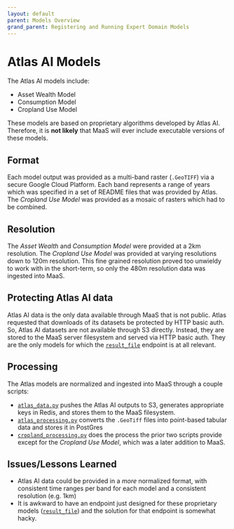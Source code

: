 ```yaml
---
layout: default
parent: Models Overview
grand_parent: Registering and Running Expert Domain Models
---
```


# Atlas AI Models

The Atlas AI models include:

* Asset Wealth Model
* Consumption Model
* Cropland Use Model

These models are based on proprietary algorithms developed by Atlas AI. Therefore, it is **not likely** that MaaS will ever include executable versions of these models. 

## Format

Each model output was provided as a multi-band raster (`.GeoTIFF`) via a secure Google Cloud Platform. Each band represents a range of years which was specified in a set of README files that was provided by Atlas. The _Cropland Use Model_ was provided as a mosaic of rasters which had to be combined. 

## Resolution

The _Asset Wealth_ and _Consumption Model_ were provided at a 2km resolution. The _Cropland Use Model_ was provided at varying resolutions down to 120m resolution. This fine grained resolution proved too unwieldy to work with in the short-term, so only the 480m resolution data was ingested into MaaS. 

## Protecting Atlas AI data

Atlas AI data is the only data available through MaaS that is not public. Atlas requested that downloads of its datasets be protected by HTTP basic auth. So, Atlas AI datasets are not available through S3 directly. Instead, they are stored to the MaaS server filesystem and served via HTTP basic auth. They are the only models for which the [`result_file`](https://worldmodelers.com/ModelService/api_docs/ExecutionApi.html#result_file_result_file_name_get) endpoint is at all relevant.

## Processing

The Atlas models are normalized and ingested into MaaS through a couple scripts:

- [`atlas_data.py`](https://github.com/WorldModelers/ModelService/blob/master/Atlas-Integration/atlas_data.py) pushes the Atlas AI outputs to S3, generates appropriate keys in Redis, and stores them to the MaaS filesystem.
- [`atlas_processing.py`](https://github.com/WorldModelers/ModelService/blob/master/Atlas-Integration/atlas_processing.py) converts the `.GeoTiff` files into point-based tabular data and stores it in PostGres
- [`cropland_processing.py`](https://github.com/WorldModelers/ModelService/blob/master/Atlas-Integration/Cropland_processing.py) does the process the prior two scripts provide except for the _Cropland Use Model_, which was a later addition to MaaS.

## Issues/Lessons Learned

- Atlas AI data could be provided in a _more_ normalized format, with consistent time ranges per band for each model and a consistent resolution (e.g. 1km)
- It is awkward to have an endpoint just designed for these proprietary models ([`result_file`](https://worldmodelers.com/ModelService/api_docs/ExecutionApi.html#result_file_result_file_name_get)) and the solution for that endpoint is somewhat hacky.
